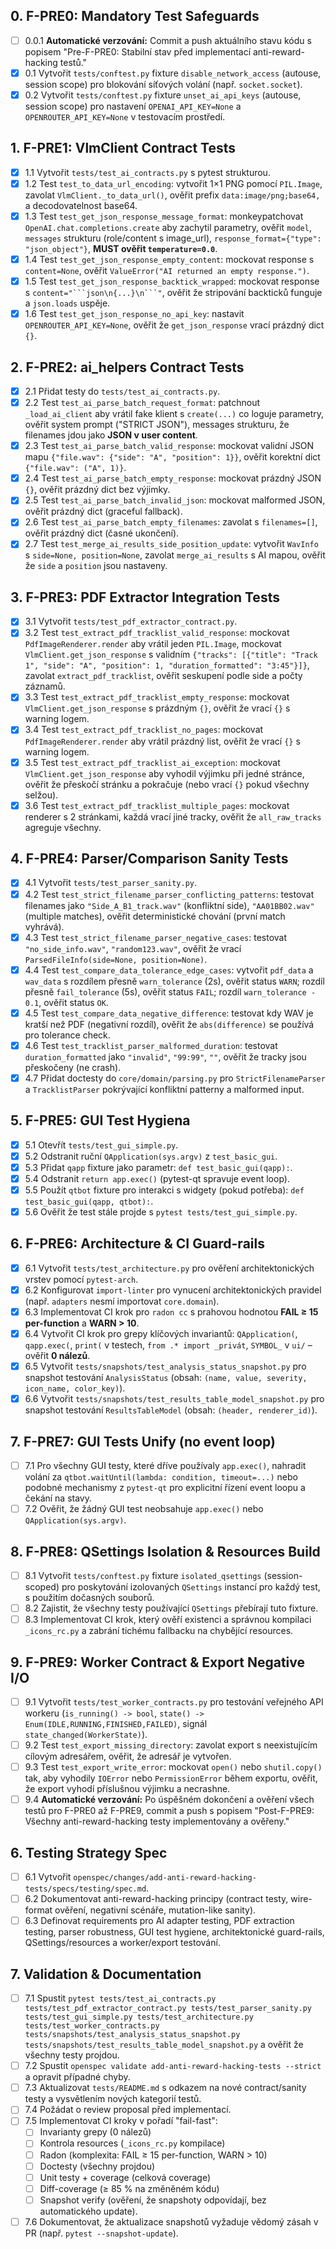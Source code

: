 ## 0. F-PRE0: Mandatory Test Safeguards
- [ ] 0.0.1 **Automatické verzování:** Commit a push aktuálního stavu kódu s popisem "Pre-F-PRE0: Stabilní stav před implementací anti-reward-hacking testů."
- [x] 0.1 Vytvořit `tests/conftest.py` fixture `disable_network_access` (autouse, session scope) pro blokování síťových volání (např. `socket.socket`).
- [x] 0.2 Vytvořit `tests/conftest.py` fixture `unset_ai_api_keys` (autouse, session scope) pro nastavení `OPENAI_API_KEY=None` a `OPENROUTER_API_KEY=None` v testovacím prostředí.

## 1. F-PRE1: VlmClient Contract Tests
- [x] 1.1 Vytvořit `tests/test_ai_contracts.py` s pytest strukturou.
- [x] 1.2 Test `test_to_data_url_encoding`: vytvořit 1×1 PNG pomocí `PIL.Image`, zavolat `VlmClient._to_data_url()`, ověřit prefix `data:image/png;base64,` a decodovatelnost base64.
- [x] 1.3 Test `test_get_json_response_message_format`: monkeypatchovat `OpenAI.chat.completions.create` aby zachytil parametry, ověřit `model`, `messages` strukturu (role/content s image_url), `response_format={"type": "json_object"}`, **MUST ověřit `temperature=0.0`**.
- [x] 1.4 Test `test_get_json_response_empty_content`: mockovat response s `content=None`, ověřit `ValueError("AI returned an empty response.")`.
- [x] 1.5 Test `test_get_json_response_backtick_wrapped`: mockovat response s `content="```json\n{...}\n```"`, ověřit že stripování backticků funguje a `json.loads` uspěje.
- [x] 1.6 Test `test_get_json_response_no_api_key`: nastavit `OPENROUTER_API_KEY=None`, ověřit že `get_json_response` vrací prázdný dict `{}`.

## 2. F-PRE2: ai_helpers Contract Tests
- [x] 2.1 Přidat testy do `tests/test_ai_contracts.py`.
- [x] 2.2 Test `test_ai_parse_batch_request_format`: patchnout `_load_ai_client` aby vrátil fake klient s `create(...)` co loguje parametry, ověřit system prompt ("STRICT JSON"), messages strukturu, že filenames jdou jako **JSON v user content**.
- [x] 2.3 Test `test_ai_parse_batch_valid_response`: mockovat validní JSON mapu `{"file.wav": {"side": "A", "position": 1}}`, ověřit korektní dict `{"file.wav": ("A", 1)}`.
- [x] 2.4 Test `test_ai_parse_batch_empty_response`: mockovat prázdný JSON `{}`, ověřit prázdný dict bez výjimky.
- [x] 2.5 Test `test_ai_parse_batch_invalid_json`: mockovat malformed JSON, ověřit prázdný dict (graceful fallback).
- [x] 2.6 Test `test_ai_parse_batch_empty_filenames`: zavolat s `filenames=[]`, ověřit prázdný dict (časné ukončení).
- [x] 2.7 Test `test_merge_ai_results_side_position_update`: vytvořit `WavInfo` s `side=None, position=None`, zavolat `merge_ai_results` s AI mapou, ověřit že `side` a `position` jsou nastaveny.

## 3. F-PRE3: PDF Extractor Integration Tests
- [x] 3.1 Vytvořit `tests/test_pdf_extractor_contract.py`.
- [x] 3.2 Test `test_extract_pdf_tracklist_valid_response`: mockovat `PdfImageRenderer.render` aby vrátil jeden `PIL.Image`, mockovat `VlmClient.get_json_response` s validním `{"tracks": [{"title": "Track 1", "side": "A", "position": 1, "duration_formatted": "3:45"}]}`, zavolat `extract_pdf_tracklist`, ověřit seskupení podle side a počty záznamů.
- [x] 3.3 Test `test_extract_pdf_tracklist_empty_response`: mockovat `VlmClient.get_json_response` s prázdným `{}`, ověřit že vrací `{}` s warning logem.
- [x] 3.4 Test `test_extract_pdf_tracklist_no_pages`: mockovat `PdfImageRenderer.render` aby vrátil prázdný list, ověřit že vrací `{}` s warning logem.
- [x] 3.5 Test `test_extract_pdf_tracklist_ai_exception`: mockovat `VlmClient.get_json_response` aby vyhodil výjimku při jedné stránce, ověřit že přeskočí stránku a pokračuje (nebo vrací `{}` pokud všechny selžou).
- [x] 3.6 Test `test_extract_pdf_tracklist_multiple_pages`: mockovat renderer s 2 stránkami, každá vrací jiné tracky, ověřit že `all_raw_tracks` agreguje všechny.

## 4. F-PRE4: Parser/Comparison Sanity Tests
- [x] 4.1 Vytvořit `tests/test_parser_sanity.py`.
- [x] 4.2 Test `test_strict_filename_parser_conflicting_patterns`: testovat filenames jako `"Side_A_B1_track.wav"` (konfliktní side), `"AA01BB02.wav"` (multiple matches), ověřit deterministické chování (první match vyhrává).
- [x] 4.3 Test `test_strict_filename_parser_negative_cases`: testovat `"no_side_info.wav"`, `"random123.wav"`, ověřit že vrací `ParsedFileInfo(side=None, position=None)`.
- [x] 4.4 Test `test_compare_data_tolerance_edge_cases`: vytvořit `pdf_data` a `wav_data` s rozdílem přesně `warn_tolerance` (2s), ověřit status `WARN`; rozdíl přesně `fail_tolerance` (5s), ověřit status `FAIL`; rozdíl `warn_tolerance - 0.1`, ověřit status `OK`.
- [x] 4.5 Test `test_compare_data_negative_difference`: testovat kdy WAV je kratší než PDF (negativní rozdíl), ověřit že `abs(difference)` se používá pro tolerance check.
- [x] 4.6 Test `test_tracklist_parser_malformed_duration`: testovat `duration_formatted` jako `"invalid"`, `"99:99"`, `""`, ověřit že tracky jsou přeskočeny (ne crash).
- [x] 4.7 Přidat doctesty do `core/domain/parsing.py` pro `StrictFilenameParser` a `TracklistParser` pokrývající konfliktní patterny a malformed input.

## 5. F-PRE5: GUI Test Hygiena
- [x] 5.1 Otevřít `tests/test_gui_simple.py`.
- [x] 5.2 Odstranit ruční `QApplication(sys.argv)` z `test_basic_gui`.
- [x] 5.3 Přidat `qapp` fixture jako parametr: `def test_basic_gui(qapp):`.
- [x] 5.4 Odstranit `return app.exec()` (pytest-qt spravuje event loop).
- [x] 5.5 Použít `qtbot` fixture pro interakci s widgety (pokud potřeba): `def test_basic_gui(qapp, qtbot):`.
- [x] 5.6 Ověřit že test stále projde s `pytest tests/test_gui_simple.py`.

## 6. F-PRE6: Architecture & CI Guard-rails
- [x] 6.1 Vytvořit `tests/test_architecture.py` pro ověření architektonických vrstev pomocí `pytest-arch`.
- [x] 6.2 Konfigurovat `import-linter` pro vynucení architektonických pravidel (např. `adapters` nesmí importovat `core.domain`).
- [x] 6.3 Implementovat CI krok pro `radon cc` s prahovou hodnotou **FAIL ≥ 15 per-function** a **WARN > 10**.
- [x] 6.4 Vytvořit CI krok pro grepy klíčových invariantů: `QApplication(`, `qapp.exec(`, `print(` v testech, `from .* import _privát`, `SYMBOL_` v `ui/` – ověřit **0 nálezů**.
- [x] 6.5 Vytvořit `tests/snapshots/test_analysis_status_snapshot.py` pro snapshot testování `AnalysisStatus` (obsah: `(name, value, severity, icon_name, color_key)`).
- [x] 6.6 Vytvořit `tests/snapshots/test_results_table_model_snapshot.py` pro snapshot testování `ResultsTableModel` (obsah: `(header, renderer_id)`).

## 7. F-PRE7: GUI Tests Unify (no event loop)
- [ ] 7.1 Pro všechny GUI testy, které dříve používaly `app.exec()`, nahradit volání za `qtbot.waitUntil(lambda: condition, timeout=...)` nebo podobné mechanismy z `pytest-qt` pro explicitní řízení event loopu a čekání na stavy.
- [ ] 7.2 Ověřit, že žádný GUI test neobsahuje `app.exec()` nebo `QApplication(sys.argv)`.

## 8. F-PRE8: QSettings Isolation & Resources Build
- [ ] 8.1 Vytvořit `tests/conftest.py` fixture `isolated_qsettings` (session-scoped) pro poskytování izolovaných `QSettings` instancí pro každý test, s použitím dočasných souborů.
- [ ] 8.2 Zajistit, že všechny testy používající `QSettings` přebírají tuto fixture.
- [ ] 8.3 Implementovat CI krok, který ověří existenci a správnou kompilaci `_icons_rc.py` a zabrání tichému fallbacku na chybějící resources.

## 9. F-PRE9: Worker Contract & Export Negative I/O
- [ ] 9.1 Vytvořit `tests/test_worker_contracts.py` pro testování veřejného API workeru (`is_running() -> bool`, `state() -> Enum(IDLE,RUNNING,FINISHED,FAILED)`, signál `state_changed(WorkerState)`).
- [ ] 9.2 Test `test_export_missing_directory`: zavolat export s neexistujícím cílovým adresářem, ověřit, že adresář je vytvořen.
- [ ] 9.3 Test `test_export_write_error`: mockovat `open()` nebo `shutil.copy()` tak, aby vyhodily `IOError` nebo `PermissionError` během exportu, ověřit, že export vyhodí příslušnou výjimku a necrashne.
- [ ] 9.4 **Automatické verzování:** Po úspěšném dokončení a ověření všech testů pro F-PRE0 až F-PRE9, commit a push s popisem "Post-F-PRE9: Všechny anti-reward-hacking testy implementovány a ověřeny."

## 6. Testing Strategy Spec
- [ ] 6.1 Vytvořit `openspec/changes/add-anti-reward-hacking-tests/specs/testing/spec.md`.
- [ ] 6.2 Dokumentovat anti-reward-hacking principy (contract testy, wire-format ověření, negativní scénáře, mutation-like sanity).
- [ ] 6.3 Definovat requirements pro AI adapter testing, PDF extraction testing, parser robustness, GUI test hygiene, architektonické guard-rails, QSettings/resources a worker/export testování.

## 7. Validation & Documentation
- [ ] 7.1 Spustit `pytest tests/test_ai_contracts.py tests/test_pdf_extractor_contract.py tests/test_parser_sanity.py tests/test_gui_simple.py tests/test_architecture.py tests/test_worker_contracts.py tests/snapshots/test_analysis_status_snapshot.py tests/snapshots/test_results_table_model_snapshot.py` a ověřit že všechny testy projdou.
- [ ] 7.2 Spustit `openspec validate add-anti-reward-hacking-tests --strict` a opravit případné chyby.
- [ ] 7.3 Aktualizovat `tests/README.md` s odkazem na nové contract/sanity testy a vysvětlením nových kategorií testů.
- [ ] 7.4 Požádat o review proposal před implementací.
- [ ] 7.5 Implementovat CI kroky v pořadí "fail-fast":
    - [ ] Invarianty grepy (0 nálezů)
    - [ ] Kontrola resources (`_icons_rc.py` kompilace)
    - [ ] Radon (komplexita: FAIL ≥ 15 per-function, WARN > 10)
    - [ ] Doctesty (všechny projdou)
    - [ ] Unit testy + coverage (celková coverage)
    - [ ] Diff-coverage (≥ 85 % na změněném kódu)
    - [ ] Snapshot verify (ověření, že snapshoty odpovídají, bez automatického update).
- [ ] 7.6 Dokumentovat, že aktualizace snapshotů vyžaduje vědomý zásah v PR (např. `pytest --snapshot-update`).
